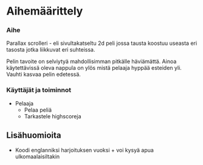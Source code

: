 # Aihemäärittely
### Aihe
Parallax scrolleri - eli sivultakatseltu 2d peli jossa tausta koostuu useasta eri tasosta jotka liikkuvat eri suhteissa.

Pelin tavoite on selviytyä mahdollisimman pitkälle häviämättä. Ainoa käytettävissä oleva nappula on ylös mistä pelaaja hyppää esteiden yli. Vauhti kasvaa pelin edetessä.

### Käyttäjät ja toiminnot
* Pelaaja
	* Pelaa peliä
	* Tarkastele highscoreja
	
## Lisähuomioita
* Koodi englanniksi harjoituksen vuoksi + voi kysyä apua ulkomaalaisiltakin
